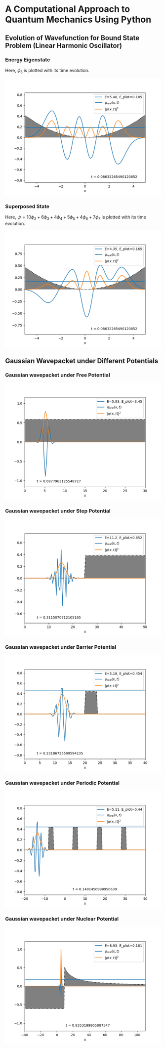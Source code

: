 # A Computational Approach to Quantum Mechanics Using Python

## Evolution of Wavefunction for Bound State Problem (Linear Harmonic Oscillator)

### Energy Eigenstate
Here, $\phi_{5}$ is plotted with its time evolution.

![Eigenstate](https://github.com/suman122003/BSc_Physics_Codes/blob/main/DSE_4_Computational_QM_project/plots/eigenstate.gif)

### Superposed State
Here, $\psi = 10\phi_{2}+6\phi_{3}+4\phi_{4}+5\phi_{5}+4\phi_{6}+7\phi_{7}$ is plotted with its time evolution.

![Superposed State](https://github.com/suman122003/BSc_Physics_Codes/blob/main/DSE_4_Computational_QM_project/plots/superposed_state.gif)

## Gaussian Wavepacket under Different Potentials

### Gaussian wavepacket under Free Potential
![Gaussian wavepacket under Free Potential](https://github.com/suman122003/BSc_Physics_Codes/blob/main/DSE_4_Computational_QM_project/plots/pot_free.gif)

### Gaussian wavepacket under Step Potential
![Gaussian wavepacket under Step Potential](https://github.com/suman122003/BSc_Physics_Codes/blob/main/DSE_4_Computational_QM_project/plots/pot_step.gif)

### Gaussian wavepacket under Barrier Potential
![Gaussian wavepacket under Barrier Potential](https://github.com/suman122003/BSc_Physics_Codes/blob/main/DSE_4_Computational_QM_project/plots/pot_barrier.gif)

### Gaussian wavepacket under Periodic Potential
![Gaussian wavepacket under Periodic Potential](https://github.com/suman122003/BSc_Physics_Codes/blob/main/DSE_4_Computational_QM_project/plots/pot_periodic.gif)

### Gaussian wavepacket under Nuclear Potential
![Gaussian wavepacket under Nuclear Potential](https://github.com/suman122003/BSc_Physics_Codes/blob/main/DSE_4_Computational_QM_project/plots/pot_nuclear.gif)

